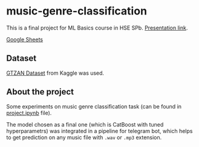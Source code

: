 # music-genre-classification

This is a final project for ML Basics course in HSE SPb. [Presentation link](https://github.com/nixiieee/music-genre-classification/blob/main/presentation.pdf).

[Google Sheets](https://docs.google.com/presentation/d/1nwowKec_uRG-u4hrq5M3KNTb35Vr5eWUYH9Kzd-nrQE/edit#slide=id.p)

## Dataset
[GTZAN Dataset](https://www.kaggle.com/datasets/andradaolteanu/gtzan-dataset-music-genre-classification/) from Kaggle was used.

## About the project
Some experiments on music genre classification task (can be found in [project.ipynb](https://github.com/nixiieee/music-genre-classification/blob/main/notebooks/project.ipynb) file).

The model chosen as a final one (which is CatBoost with tuned hyperparametrs) was integrated in a pipeline for telegram bot, which helps to get prediction on any music file with ```.wav``` or ```.mp3``` extension. 
